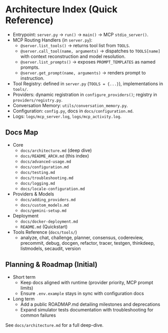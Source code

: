 # Architecture Index (Quick Reference)

- Entrypoint: `server.py` → `run()` → `main()` → MCP `stdio_server()`.
- MCP Routing Handlers (in `server.py`):
  - `@server.list_tools()` → returns tool list from `TOOLS`.
  - `@server.call_tool(name, arguments)` → dispatches to `TOOLS[name]` with context reconstruction and model resolution.
  - `@server.list_prompts()` → exposes `PROMPT_TEMPLATES` as named prompts.
  - `@server.get_prompt(name, arguments)` → renders prompt to instruction.
- Tool Registry: defined in `server.py` (`TOOLS = {...}`), implementations in `tools/`.
- Providers: dynamic registration in `configure_providers()`; registry in `providers/registry.py`.
- Conversation Memory: `utils/conversation_memory.py`.
- Configuration: `config.py`, docs in `docs/configuration.md`.
- Logs: `logs/mcp_server.log`, `logs/mcp_activity.log`.

## Docs Map
- Core
  - `docs/architecture.md` (deep dive)
  - `docs/README_ARCH.md` (this index)
  - `docs/advanced-usage.md`
  - `docs/configuration.md`
  - `docs/testing.md`
  - `docs/troubleshooting.md`
  - `docs/logging.md`
  - `docs/locale-configuration.md`
- Providers & Models
  - `docs/adding_providers.md`
  - `docs/custom_models.md`
  - `docs/gemini-setup.md`
- Deployment
  - `docs/docker-deployment.md`
  - `README.md` (Quickstart)
- Tools Reference (`docs/tools/`)
  - analyze, chat, challenge, planner, consensus, codereview, precommit, debug, docgen, refactor, tracer, testgen, thinkdeep, listmodels, secaudit, version

## Planning & Roadmap (Initial)
- Short term
  - Keep docs aligned with runtime (provider priority, MCP prompt limits)
  - Ensure `.env.example` stays in sync with configuration docs
- Long term
  - Add a public ROADMAP.md detailing milestones and deprecations
  - Expand simulator tests documentation with troubleshooting for common failures

See `docs/architecture.md` for a full deep-dive.